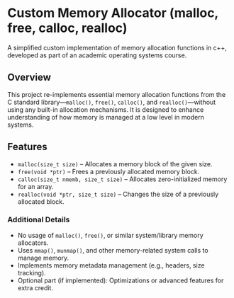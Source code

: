 # Custom Memory Allocator (malloc, free, calloc, realloc)

A simplified custom implementation of memory allocation functions in c++, developed as part of an academic operating systems course.

## Overview

This project re-implements essential memory allocation functions from the C standard library—`malloc()`, `free()`, `calloc()`, and `realloc()`—without using any built-in allocation mechanisms. It is designed to enhance understanding of how memory is managed at a low level in modern systems.

## Features

- `malloc(size_t size)` – Allocates a memory block of the given size.
- `free(void *ptr)` – Frees a previously allocated memory block.
- `calloc(size_t nmemb, size_t size)` – Allocates zero-initialized memory for an array.
- `realloc(void *ptr, size_t size)` – Changes the size of a previously allocated block.

### Additional Details

- No usage of `malloc()`, `free()`, or similar system/library memory allocators.
- Uses `mmap()`, `munmap()`, and other memory-related system calls to manage memory.
- Implements memory metadata management (e.g., headers, size tracking).
- Optional part (if implemented): Optimizations or advanced features for extra credit.
